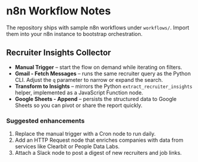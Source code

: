 # n8n Workflow Notes

The repository ships with sample n8n workflows under `workflows/`. Import them into your n8n instance to bootstrap orchestration.

## Recruiter Insights Collector

* **Manual Trigger** – start the flow on demand while iterating on filters.
* **Gmail - Fetch Messages** – runs the same recruiter query as the Python CLI. Adjust the `q` parameter to narrow or expand the search.
* **Transform to Insights** – mirrors the Python `extract_recruiter_insights` helper, implemented as a JavaScript Function node.
* **Google Sheets - Append** – persists the structured data to Google Sheets so you can pivot or share the report quickly.

### Suggested enhancements

1. Replace the manual trigger with a Cron node to run daily.
2. Add an HTTP Request node that enriches companies with data from services like Clearbit or People Data Labs.
3. Attach a Slack node to post a digest of new recruiters and job links.
